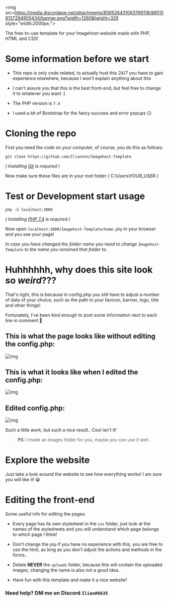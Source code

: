 <img src=https://media.discordapp.net/attachments/856526431063769118/885158137294905434/banner.png?width=1260&height=329 style="width:2000px;">

The free-to-use template for your Imagehost-website made with PHP, HTML and CSS!

# Some information before we start

- This repo is only code related, to actually host this 24/7 you have to gain experience elsewhere, because I won't explain anything about this

- I can't assure you that this is the best front-end, but feel free to change it to whatever you want :)

- The PHP version is `7.4`

- I used a bit of Bootstrap for the fancy success and error popups 😏

# Cloning the repo
First you need the code on your computer, of course, you do this as follows:
```
git clone https://github.com/Iliannnn/Imagehost-Template
```
*( Installing [Git](https://git-scm.com/) is required )*

Now make sure these files are in your root folder *( C:\Users\YOUR_USER )*

# Test or Development start usage

```
php -S localhost:3000
```
*( Installing [PHP 7.4](https://windows.php.net/download#php-7.4) is required )*

Now open `localhost:3000/Imagehost-Template/home.php` in your browser and you see your page!

*In case you have changed the folder name you need to change `Imagehost-Template` to the name you renamed that folder to.*

# Huhhhhhh, why does this site look so *weird*???
That's right, this is because in config.php you still have to adjust a number of data of your choice, such as the path to your favicon, banner, logo, title and other things!

Fortunately, I've been kind enough to post some information next to each line in comment 🤗

## This is what the page looks like without editing the config.php:
![img](https://i.imgur.com/w7nbl87.png)

## This is what it looks like when I edited the config.php:
![img](https://i.imgur.com/dG8Vmea.png)

## Edited config.php:
![img](https://i.imgur.com/z6aOxbw.png)

Such a little work, but such a nice result.. Cool isn't it!

> **PS:** I made an images folder for you, maybe you can use it well..

# Explore the website

Just take a look around the website to see how everything works! I am sure you will like it! 😀

# Editing the front-end

Some useful info for editing the pages:
- Every page has its own stylesheet in the `css` folder, just look at the names of the stylesheets and you will understand which page belongs to which page I think!

- Don't change the `php` if you have no experience with this, you are free to use the html, as long as you don't adjust the actions and methods in the forms..

- Delete **NEVER** the `uploads` folder, because this will contain the uploaded images, changing the name is also not a good idea..

- Have fun with this template and make it a nice website!

### Need help? DM me on Discord `Ilian#6635`
